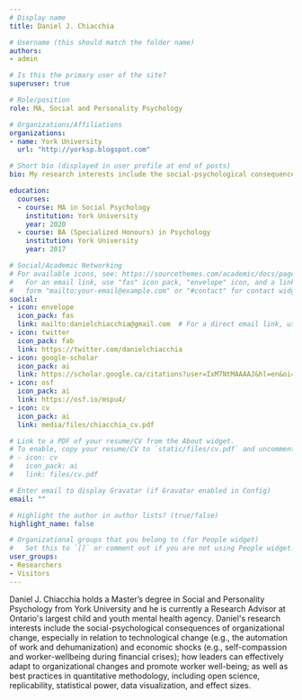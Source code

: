 ```yaml
---
# Display name
title: Daniel J. Chiacchia

# Username (this should match the folder name)
authors:
- admin

# Is this the primary user of the site?
superuser: true

# Role/position
role: MA, Social and Personality Psychology

# Organizations/Affiliations
organizations:
- name: York University
  url: "http://yorksp.blogspot.com"

# Short bio (displayed in user profile at end of posts)
bio: My research interests include the social-psychological consequences of organizational change, especially in relation to technological change (e.g., the automation of work and dehumanization) and economic shocks (e.g., self-compassion and worker-wellbeing during financial crises)

education:
  courses:
  - course: MA in Social Psychology
    institution: York University
    year: 2020
  - course: BA (Specialized Honours) in Psychology
    institution: York University
    year: 2017

# Social/Academic Networking
# For available icons, see: https://sourcethemes.com/academic/docs/page-builder/#icons
#   For an email link, use "fas" icon pack, "envelope" icon, and a link in the
#   form "mailto:your-email@example.com" or "#contact" for contact widget.
social:
- icon: envelope
  icon_pack: fas
  link: mailto:danielchiacchia@gmail.com  # For a direct email link, use "mailto:danielchiacchia@gmail.com".
- icon: twitter
  icon_pack: fab
  link: https://twitter.com/danielchiacchia
- icon: google-scholar
  icon_pack: ai
  link: https://scholar.google.ca/citations?user=IxM7NtMAAAAJ&hl=en&oi=ao
- icon: osf
  icon_pack: ai
  link: https://osf.io/mspu4/
- icon: cv
  icon_pack: ai
  link: media/files/chiacchia_cv.pdf

# Link to a PDF of your resume/CV from the About widget.
# To enable, copy your resume/CV to `static/files/cv.pdf` and uncomment the lines below.
# - icon: cv
#   icon_pack: ai
#   link: files/cv.pdf

# Enter email to display Gravatar (if Gravatar enabled in Config)
email: ""

# Highlight the author in author lists? (true/false)
highlight_name: false

# Organizational groups that you belong to (for People widget)
#   Set this to `[]` or comment out if you are not using People widget.
user_groups:
- Researchers
- Visitors
---
```


Daniel J. Chiacchia holds a Master’s degree in Social and Personality Psychology from York University and he is currently a Research Advisor at Ontario's largest child and youth mental health agency. Daniel's research interests include the social-psychological consequences of organizational change, especially in relation to technological change (e.g., the automation of work and dehumanization) and economic shocks (e.g., self-compassion and worker-wellbeing during financial crises); how leaders can effectively adapt to organizational changes and promote worker well-being; as well as best practices in quantitative methodology, including open science, replicability, statistical power, data visualization, and effect sizes.
